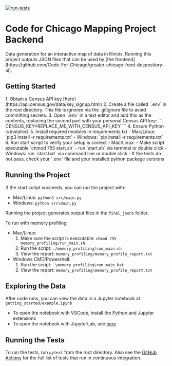 [![run-tests](https://github.com/Code-For-Chicago/greater-chicago-food-despository/actions/workflows/run_tests.yaml/badge.svg)](https://github.com/Code-For-Chicago/greater-chicago-food-despository/actions/workflows/run_tests.yaml)

<h1>Code for Chicago Mapping Project Backend</h1>
Data generation for an interactive map of data in Illinois. Running this project outputs JSON files that can be used by [the frontend](https://github.com/Code-For-Chicago/greater-chicago-food-despository-ui).

<h2>Getting Started</h2>
1. Obtain a Census API key [here](https://api.census.gov/data/key_signup.html)
2. Create a file called `.env` in the root directory. This file is ignored via the .gitignore file to avoid committing secrets.
3. Open `.env` in a text editor and add this as the contents, replacing the second part with your personal Census API key:
```
CENSUS_KEY=REPLACE_ME_WITH_CENSUS_API_KEY
```
4. Ensure Python is installed.
5. Install required modules in requirements.txt
 - Mac/Linux: `pip3 install -r requirements.txt`
 - Windows: `pip install -r requirements.txt`
6. Run start script to verify your setup is correct
 - Mac/Linux: 
     - Make script executable `chmod 755 start.sh`
     - run `start.sh` via terminal or double click
 - Windows: run `start.bat` via command line or double click
 - If the tests do not pass, check your `.env` file and your installed python package versions

<h2>Running the Project</h2>
If the start script succeeds, you can run the project with:

 - Mac/Linux: `python3 src/main.py`
 - Windows: `python src\main.py`

Running the project generates output files in the `final_jsons` folder.

To run with memory profiling:

 - Mac/Linux:
    1. Make sure the script is executable: `chmod 755 memory_profiling/run_main.sh`
    2. Run the script: `./memory_profiling/run_main.sh`
    3. View the report: `memory_profiling/memory_profile_report.txt`
 - Windows CMD/Powershell:
    1. Run the script: `.\memory_profiling\run_main.bat`
    2. View the report: `memory_profiling\memory_profile_report.txt`


<h2>Exploring the Data</h2>

After code runs, you can view the data in a Jupyter notebook at `getting_started/example.ipynb`

 - To open the notebook with VSCode, install the Python and Jupyter extensions
 - To open the notebook with JupyterLab, see [here](https://jupyter.org/install)

<h2>Running the Tests</h2>

To run the tests, run `pytest` from the root directory. Also see the [GitHub Actions](.github/workflows/run_tests.yaml) for the full list of tests that run in continuous integration.
